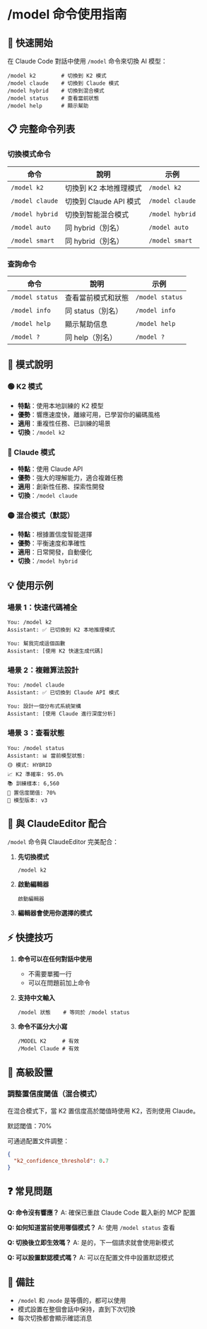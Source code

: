 # /model 命令使用指南

## 🎯 快速開始

在 Claude Code 對話中使用 `/model` 命令來切換 AI 模型：

```
/model k2        # 切換到 K2 模式
/model claude    # 切換到 Claude 模式  
/model hybrid    # 切換到混合模式
/model status    # 查看當前狀態
/model help      # 顯示幫助
```

## 📋 完整命令列表

### 切換模式命令

| 命令 | 說明 | 示例 |
|------|------|------|
| `/model k2` | 切換到 K2 本地推理模式 | `/model k2` |
| `/model claude` | 切換到 Claude API 模式 | `/model claude` |
| `/model hybrid` | 切換到智能混合模式 | `/model hybrid` |
| `/model auto` | 同 hybrid（別名） | `/model auto` |
| `/model smart` | 同 hybrid（別名） | `/model smart` |

### 查詢命令

| 命令 | 說明 | 示例 |
|------|------|------|
| `/model status` | 查看當前模式和狀態 | `/model status` |
| `/model info` | 同 status（別名） | `/model info` |
| `/model help` | 顯示幫助信息 | `/model help` |
| `/model ?` | 同 help（別名） | `/model ?` |

## 🔄 模式說明

### 🟢 K2 模式
- **特點**：使用本地訓練的 K2 模型
- **優勢**：響應速度快，離線可用，已學習你的編碼風格
- **適用**：重複性任務、已訓練的場景
- **切換**：`/model k2`

### 🔵 Claude 模式
- **特點**：使用 Claude API
- **優勢**：強大的理解能力，適合複雜任務
- **適用**：創新性任務、探索性開發
- **切換**：`/model claude`

### 🟡 混合模式（默認）
- **特點**：根據置信度智能選擇
- **優勢**：平衡速度和準確性
- **適用**：日常開發，自動優化
- **切換**：`/model hybrid`

## 💡 使用示例

### 場景 1：快速代碼補全
```
You: /model k2
Assistant: ✅ 已切換到 K2 本地推理模式

You: 幫我完成這個函數
Assistant: [使用 K2 快速生成代碼]
```

### 場景 2：複雜算法設計
```
You: /model claude
Assistant: ✅ 已切換到 Claude API 模式

You: 設計一個分布式系統架構
Assistant: [使用 Claude 進行深度分析]
```

### 場景 3：查看狀態
```
You: /model status
Assistant: 📊 當前模型狀態:
🟡 模式: HYBRID
📈 K2 準確率: 95.0%
📚 訓練樣本: 6,560
🎯 置信度閾值: 70%
🔄 模型版本: v3
```

## 🎨 與 ClaudeEditor 配合

`/model` 命令與 ClaudeEditor 完美配合：

1. **先切換模式**
   ```
   /model k2
   ```

2. **啟動編輯器**
   ```
   啟動編輯器
   ```

3. **編輯器會使用你選擇的模式**

## ⚡ 快捷技巧

1. **命令可以在任何對話中使用**
   - 不需要單獨一行
   - 可以在問題前加上命令

2. **支持中文輸入**
   ```
   /model 狀態    # 等同於 /model status
   ```

3. **命令不區分大小寫**
   ```
   /MODEL K2     # 有效
   /Model Claude # 有效
   ```

## 🔧 高級設置

### 調整置信度閾值（混合模式）

在混合模式下，當 K2 置信度高於閾值時使用 K2，否則使用 Claude。

默認閾值：70%

可通過配置文件調整：
```json
{
  "k2_confidence_threshold": 0.7
}
```

## ❓ 常見問題

**Q: 命令沒有響應？**
A: 確保已重啟 Claude Code 載入新的 MCP 配置

**Q: 如何知道當前使用哪個模式？**
A: 使用 `/model status` 查看

**Q: 切換後立即生效嗎？**
A: 是的，下一個請求就會使用新模式

**Q: 可以設置默認模式嗎？**
A: 可以在配置文件中設置默認模式

## 📝 備註

- `/model` 和 `/mode` 是等價的，都可以使用
- 模式設置在整個會話中保持，直到下次切換
- 每次切換都會顯示確認消息